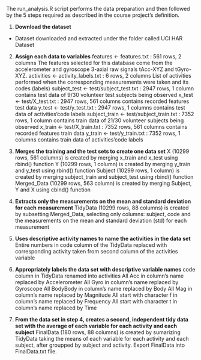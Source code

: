 The run_analysis.R script performs the data preparation and then followed by the 5 steps required as described in the course project’s definition.

 1. **Download the dataset**
   - Dataset downloaded and extracted under the folder called UCI HAR Dataset

 2. **Assign each data to variables**
features <- features.txt : 561 rows, 2 columns
The features selected for this database come from the accelerometer and gyroscope 3-axial raw signals tAcc-XYZ and tGyro-XYZ.
activities <- activity_labels.txt : 6 rows, 2 columns
List of activities performed when the corresponding measurements were taken and its codes (labels)
subject_test <- test/subject_test.txt : 2947 rows, 1 column
contains test data of 9/30 volunteer test subjects being observed
x_test <- test/X_test.txt : 2947 rows, 561 columns
contains recorded features test data
y_test <- test/y_test.txt : 2947 rows, 1 columns
contains test data of activities’code labels
subject_train <- test/subject_train.txt : 7352 rows, 1 column
contains train data of 21/30 volunteer subjects being observed
x_train <- test/X_train.txt : 7352 rows, 561 columns
contains recorded features train data
y_train <- test/y_train.txt : 7352 rows, 1 columns
contains train data of activities’code labels

 3. **Merges the training and the test sets to create one data set**
X (10299 rows, 561 columns) is created by merging x_train and x_test using rbind() function
Y (10299 rows, 1 column) is created by merging y_train and y_test using rbind() function
Subject (10299 rows, 1 column) is created by merging subject_train and subject_test using rbind() function
Merged_Data (10299 rows, 563 column) is created by merging Subject, Y and X using cbind() function

 4. **Extracts only the measurements on the mean and standard deviation for each measurement**
TidyData (10299 rows, 88 columns) is created by subsetting Merged_Data, selecting only columns: subject, code and the measurements on the mean and standard deviation (std) for each measurement

 5. **Uses descriptive activity names to name the activities in the data set**
Entire numbers in code column of the TidyData replaced with corresponding activity taken from second column of the activities variable

 6. **Appropriately labels the data set with descriptive variable names**
code column in TidyData renamed into activities
All Acc in column’s name replaced by Accelerometer
All Gyro in column’s name replaced by Gyroscope
All BodyBody in column’s name replaced by Body
All Mag in column’s name replaced by Magnitude
All start with character f in column’s name replaced by Frequency
All start with character t in column’s name replaced by Time

 7. **From the data set in step 4, creates a second, independent tidy data set with the average of each variable for each activity and each subject**
FinalData (180 rows, 88 columns) is created by sumarizing TidyData taking the means of each variable for each activity and each subject, after groupped by subject and activity.
Export FinalData into FinalData.txt file.
